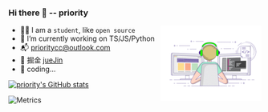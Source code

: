 ### Hi there 👋  -- priority


<img align="right"  alt="GIF" src="./coding.gif" />

  - 🐱‍👓 I am a `student`, like `open source`
  - 🔭 I’m currently working on TS/JS/Python
  - 📬 prioritycc@outlook.com
  - 🥽 掘金 [jueJin](https://juejin.cn/user/3466114142048472)
  - 🤔 coding... 



[![priority's GitHub stats](https://github-readme-stats.vercel.app/api?username=priority3)](https://github.com/anuraghazra/github-readme-stats)


![Metrics](https://metrics.lecoq.io/priority3?template=classic&isocalendar=1&languages=1&base=header%2C%20activity%2C%20community%2C%20repositories%2C%20metadata&base.indepth=false&base.hireable=false&base.skip=false&isocalendar=false&isocalendar.duration=half-year&languages=false&languages.ignored=html%2Ccss%2Cjavascript&languages.limit=8&languages.threshold=0%25&languages.other=false&languages.colors=github&languages.sections=most-used&languages.indepth=false&languages.analysis.timeout=15&languages.categories=markup%2C%20programming&languages.recent.categories=markup%2C%20programming&languages.recent.load=300&languages.recent.days=14&config.timezone=Asia%2FShanghai)
